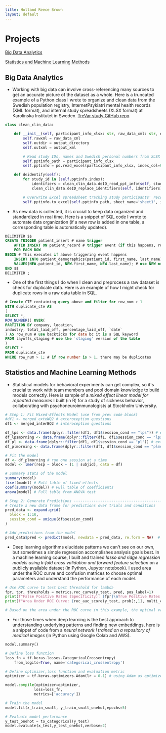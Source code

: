 ```yaml
---
title: Holland Reece Brown
layout: default
---
```



# Projects

[Big Data Analytics](#big-data-analytics)

[Statistics and Machine Learning Methods](#statistics-and-machine-learning-methods)


## Big Data Analytics

- Working with big data can involve cross-referencing many sources to get an accurate picture of the dataset as a whole. Here is a truncated example of a Python class I wrote to organize and clean data from the Swedish population registry, InternetPsykiatri mental health records (XML format), and internal study spreadsheets (XLSX format) at Karolinska Institutet in Sweden. [TreVar study GitHub repo](https://github.com/holland-reece/TreVar/tree/main)

```python
class clean_clin_data:

    def __init__(self, participant_info_xlsx: str, raw_data_xml: str, output_directory: str, output_xml: str):
        self.rawxml = raw_data_xml
        self.outdir = output_directory
        self.outxml = output_xml

        # Read study IDs, names and Swedish personal numbers from XLSX into pandas dataframe
        self.pptinfo_path = participant_info_xlsx
        self.pptinfo = pd.read_excel(participant_info_xlsx, index_col=0)

    def deidentify(self):
        for study_id in (self.pptinfo.index):
            identifiers = clean_clin_data.deID_read_ppt_info(self, study_id) # Read participant's identifiers from spreadsheet
            clean_clin_data.deID_replace_identifiers(self, identifiers) # Replace identifers with studyID

        # Overwrite Excel spreadsheet tracking study participants' records located with new pandas dataframe
        self.pptinfo.to_excel(self.pptinfo_path, sheet_name='sheet1', index=True)
```

- As new data is collected, it is crucial to keep data organized and standardized in real time. Here is a snippet of SQL code I wrote to automate data organization (if a new row is added in one table, a corresponding table is automatically updated).

````sql
DELIMITER $$
CREATE TRIGGER patient_insert # name trigger
	AFTER INSERT ON patient_record # trigger event (if this happens, run the Event)
	FOR EACH ROW
BEGIN # This executes if above triggering event happens
	INSERT INTO patient_demographics(patient_id, first_name, last_name)
    VALUES(NEW.patient_id, NEW.first_name, NEW.last_name); # use NEW or OLD to only refer to new inserted data or only old data
END $$
DELIMITER ;
````

- One of the first things I do when I clean and preprocess a raw dataset is check for duplicate data. Here is an example of how I might check for duplicate rows in a raw data table in SQL.

````sql
# Create CTE containing query above and filter for row_num > 1
WITH duplicate_cte AS
(
SELECT *,
ROW_NUMBER() OVER(
PARTITION BY company, location,
industry, total_laid_off, percentage_laid_off, `date`
) AS row_num # use backticks for date bc it is a SQL keyword
FROM layoffs_staging # use the 'staging' version of the table
)
SELECT *
FROM duplicate_cte
WHERE row_num > 1; # if row number is > 1, there may be duplicates
````


## Statistics and Machine Learning Methods
- Statistical models for behavioral experiments can get complex, so it's crucial to work with team members and pool domain knowledge to build models correctly. Here is sample of a *mixed effect linear model for repeated measures* I built (in R) for a study of sickness behavior, collaborating with psychoneuroimmunologists at Stockholm University.

```R
# Step 1: Fit Mixed-Effects Model (use from prev code block)
#df1 <- merged_exteWQ2 # exteroception questions
df1 <- merged_interBQ2 # interoception questions

df_lps <- data.frame(dplyr::filter(df1, df1$session_cond == "lps")) # extract one session from df with one question
df_lpsmorning <- data.frame(dplyr::filter(df1, df1$session_cond == "lpsmorning")) # extract one session from df with one question
df_pl <- data.frame(dplyr::filter(df1, df1$session_cond == "pl")) # extract one session from df with one question
df_plmorning <- data.frame(dplyr::filter(df1, df1$session_cond == "plmorning")) # extract one session from df with one question

# Fit the model
df <- df_plmorning # run one session at a time
model <- lmer(resp ~ block + (1 | subjid), data = df)

# Summary stats of the model
summary(model)
fixef(model) # Full table of fixed effects
coef(summary(model)) # Full table of coefficients
anova(model) # Full table from ANOVA test

# Step 2: Generate Predictions ---------------------------------------------------
# Create a new data frame for predictions over trials and conditions
pred_data <- expand.grid(
  block = 1:10,
  session_cond = unique(df$session_cond)
)

# Add predictions from the model
pred_data$pred <- predict(model, newdata = pred_data, re.form = NA)  # re.form = NA excludes random effects
```

- Deep learning algorithms elucidate patterns we can't see on our own, but sometimes a simple regression accomplishes analysis goals best. In a machine learning course, I built and trained *lasso and ridge regression models using k-fold cross validation and forward feature selection* on a publicly available dataset (in Python, Jupyter notebook). I used area under the ROC curve and confusion matrices to choose optimal parameters and understand the performance of each model.

```python
# Use ROC curve to test best threshold for lambda
fpr, tpr, thresholds = metrics.roc_curve(y_test, pred, pos_label=1)
print(f"False Positive Rates (Specificity): {fpr}\nTrue Positive Rates (Sensitivity): {tpr}\nThresholds: {thresholds}\n")
print(f"Area Under ROC Curve: {roc_auc_score(y_test, prob[:,1], multi_class='ovr')}\n")

# Based on the area under the ROC curve in this example, the optimal value for lambda=1 
```

- For those times when deep learning is the best approach to understanding underlying patterns and finding new embeddings, here is a snippet of code from a *neural network I trained on a repository of medical images* (in Python using Google Colab and AWS).

```python
model.summary()

# Define loss function
loss_fn = tf.keras.losses.CategoricalCrossentropy(
    from_logits=True, name='categorical_crossentropy')

# Define optimizer,loss function and evaluation metric
optimizer = tf.keras.optimizers.Adam(lr = 0.1) # using Adam as optimizer here

model.compile(optimizer=optimizer,
             loss=loss_fn,
             metrics=['accuracy'])

# Train the model
model.fit(x_train_small, y_train_small_onehot,epochs=5)

# Evaluate model performance
y_test_onehot = to_categorical(y_test)
model.evaluate(x_test,y_test_onehot,verbose=2)
```

